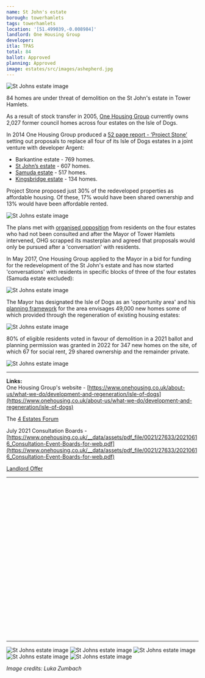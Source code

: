 ```yaml
---
name: St John's estate
borough: towerhamlets
tags: towerhamlets
location: '[51.499039,-0.008984]'
landlord: One Housing Group
developer:
itla: TPAS
total: 84
ballot: Approved
planning: Approved
image: estates/src/images/ashepherd.jpg
---
```

![St Johns estate image](src/images/ashepherd.jpg)

84 homes are under threat of demolition on the St John's estate in Tower Hamlets.

As a result of stock transfer in 2005, [One Housing Group](https://onehousing.co.uk) currently owns 2,027 former council homes across four estates on the Isle of Dogs.

In 2014 One Housing Group produced a [52 page report - ‘Project Stone’](/images/ProjectStone.pdf) setting out proposals to replace all four of its Isle of Dogs estates in a joint venture with developer Argent:  

 * Barkantine estate - 769 homes.
 * [St John’s estate](/estates/towerhamlets/stjohns/) - 607 homes.
 * [Samuda estate](/estates/towerhamlets/samuda/) - 517 homes.
 * [Kingsbridge estate](/estates/towerhamlets/kingsbridge/) - 134 homes.

Project Stone proposed just 30% of the redeveloped properties as affordable housing. Of these, 17% would have been shared ownership and 13% would have been affordable rented. 

![St Johns estate image](src/images/pstone.png)

The plans met with [organised opposition](http://www.4estatesforum.org.uk) from residents on the four estates who had not been consulted and after the Mayor of Tower Hamlets intervened, OHG scrapped its masterplan and agreed that proposals would only be pursued after a 'conversation' with residents.

In May 2017, One Housing Group applied to the Mayor in a bid for funding for the redevelopment of the St John's estate and has now started 'conversations' with residents in specific blocks of three of the four estates (Samuda estate excluded): 

![St Johns estate image](src/images/ohgconversations.png)

The Mayor has designated the Isle of Dogs as an 'opportunity area' and his [planning framework](https://airdrive-secure.s3-eu-west-1.amazonaws.com/london/dataset/isle-of-dogs-and-south-poplar-opportunity-area-planning-framework/2019-10-18T14%3A33%3A23/Appendix%20A%20Isle%20of%20Dogs%20and%20South%20Poplar%20OAPF.pdf?X-Amz-Algorithm=AWS4-HMAC-SHA256&X-Amz-Credential=AKIAJJDIMAIVZJDICKHA%2F20200603%2Feu-west-1%2Fs3%2Faws4_request&X-Amz-Date=20200603T161828Z&X-Amz-Expires=300&X-Amz-Signature=e9f1e1b74bfcd4ea3f185de6fa62ea24ad89c7701eee317bad9d78024ba5474f&X-Amz-SignedHeaders=host) for the area envisages 49,000 new homes some of which provided through the regeneration of existing housing estates:

![St Johns estate image](src/images/isleofdogsoapf.png)

80% of eligible residents voted in favour of demolition in a 2021 ballot and planning permission was granted in 2022 for 347 new homes on the site, of which 67 for social rent, 29 shared ownership and the remainder private.

![St Johns estate image](src/images/oakalice.png)

---

__Links:__  
One Housing Group's website - [https://www.onehousing.co.uk/about-us/what-we-do/development-and-regeneration/isle-of-dogs](https://www.onehousing.co.uk/about-us/what-we-do/development-and-regeneration/isle-of-dogs)

The [4 Estates Forum](http://4estatesforum.org.uk)

July 2021 Consultation Boards - [https://www.onehousing.co.uk/__data/assets/pdf_file/0021/27633/20210616_Consultation-Event-Boards-for-web.pdf](https://www.onehousing.co.uk/__data/assets/pdf_file/0021/27633/20210616_Consultation-Event-Boards-for-web.pdf)

[Landlord Offer](src/images/stjohnslandoffer.pdf)

---

<!------------THE CODE BELOW RENDERS THE MAP - DO NOT EDIT! ---------------------------->

<div id="map" style="width: 100%; height: 400px;"></div>

<script>
  var map = L.map('map').setView({{ location }}, 13);
  L.tileLayer('https://tile.openstreetmap.org/{z}/{x}/{y}.png', {
  maxZoom: 19,
attribution: '&copy; <a href="http://www.openstreetmap.org/copyright">OpenStreetMap</a>'
}).addTo(map);
var circle = L.circle({{ location }}, {
    color: 'red',
    fillColor: '#f03',
    fillOpacity: 0.5,
    radius: 500
}).addTo(map);
</script>

---


![St Johns estate image](src/images/sjn12.jpg)
![St Johns estate image](src/images/oakhouse.png)
![St Johns estate image](src/images/sjn10.jpg)
![St Johns estate image](src/images/sjn9.jpg)
![St Johns estate image](src/images/stjohnsaerial.png)

_Image credits: Luka Zumbach_

